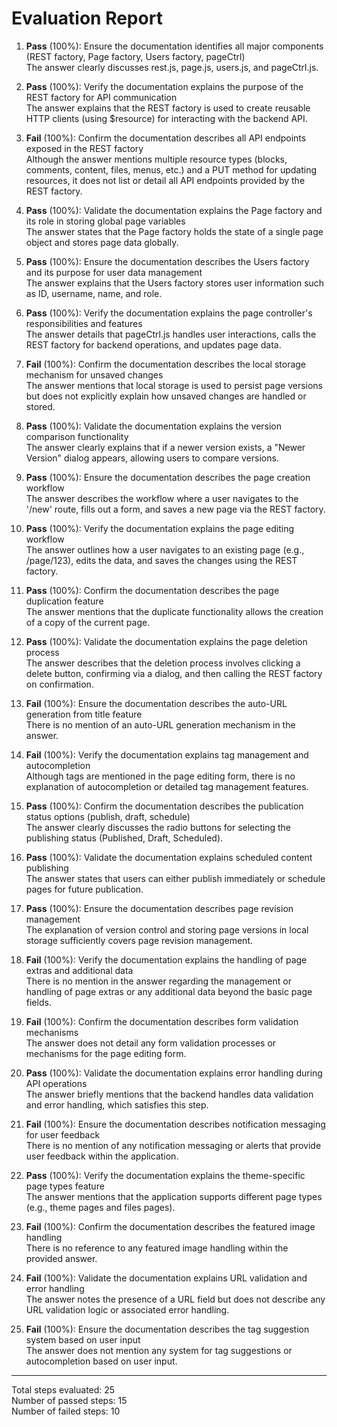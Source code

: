 # Evaluation Report

1. **Pass** (100%): Ensure the documentation identifies all major components (REST factory, Page factory, Users factory, pageCtrl)  
   The answer clearly discusses rest.js, page.js, users.js, and pageCtrl.js.

2. **Pass** (100%): Verify the documentation explains the purpose of the REST factory for API communication  
   The answer explains that the REST factory is used to create reusable HTTP clients (using $resource) for interacting with the backend API.

3. **Fail** (100%): Confirm the documentation describes all API endpoints exposed in the REST factory  
   Although the answer mentions multiple resource types (blocks, comments, content, files, menus, etc.) and a PUT method for updating resources, it does not list or detail all API endpoints provided by the REST factory.

4. **Pass** (100%): Validate the documentation explains the Page factory and its role in storing global page variables  
   The answer states that the Page factory holds the state of a single page object and stores page data globally.

5. **Pass** (100%): Ensure the documentation describes the Users factory and its purpose for user data management  
   The answer explains that the Users factory stores user information such as ID, username, name, and role.

6. **Pass** (100%): Verify the documentation explains the page controller's responsibilities and features  
   The answer details that pageCtrl.js handles user interactions, calls the REST factory for backend operations, and updates page data.

7. **Fail** (100%): Confirm the documentation describes the local storage mechanism for unsaved changes  
   The answer mentions that local storage is used to persist page versions but does not explicitly explain how unsaved changes are handled or stored.

8. **Pass** (100%): Validate the documentation explains the version comparison functionality  
   The answer clearly explains that if a newer version exists, a "Newer Version" dialog appears, allowing users to compare versions.

9. **Pass** (100%): Ensure the documentation describes the page creation workflow  
   The answer describes the workflow where a user navigates to the '/new' route, fills out a form, and saves a new page via the REST factory.

10. **Pass** (100%): Verify the documentation explains the page editing workflow  
    The answer outlines how a user navigates to an existing page (e.g., /page/123), edits the data, and saves the changes using the REST factory.

11. **Pass** (100%): Confirm the documentation describes the page duplication feature  
    The answer mentions that the duplicate functionality allows the creation of a copy of the current page.

12. **Pass** (100%): Validate the documentation explains the page deletion process  
    The answer describes that the deletion process involves clicking a delete button, confirming via a dialog, and then calling the REST factory on confirmation.

13. **Fail** (100%): Ensure the documentation describes the auto-URL generation from title feature  
    There is no mention of an auto-URL generation mechanism in the answer.

14. **Fail** (100%): Verify the documentation explains tag management and autocompletion  
    Although tags are mentioned in the page editing form, there is no explanation of autocompletion or detailed tag management features.

15. **Pass** (100%): Confirm the documentation describes the publication status options (publish, draft, schedule)  
    The answer clearly discusses the radio buttons for selecting the publishing status (Published, Draft, Scheduled).

16. **Pass** (100%): Validate the documentation explains scheduled content publishing  
    The answer states that users can either publish immediately or schedule pages for future publication.

17. **Pass** (100%): Ensure the documentation describes page revision management  
    The explanation of version control and storing page versions in local storage sufficiently covers page revision management.

18. **Fail** (100%): Verify the documentation explains the handling of page extras and additional data  
    There is no mention in the answer regarding the management or handling of page extras or any additional data beyond the basic page fields.

19. **Fail** (100%): Confirm the documentation describes form validation mechanisms  
    The answer does not detail any form validation processes or mechanisms for the page editing form.

20. **Pass** (100%): Validate the documentation explains error handling during API operations  
    The answer briefly mentions that the backend handles data validation and error handling, which satisfies this step.

21. **Fail** (100%): Ensure the documentation describes notification messaging for user feedback  
    There is no mention of any notification messaging or alerts that provide user feedback within the application.

22. **Pass** (100%): Verify the documentation explains the theme-specific page types feature  
    The answer mentions that the application supports different page types (e.g., theme pages and files pages).

23. **Fail** (100%): Confirm the documentation describes the featured image handling  
    There is no reference to any featured image handling within the provided answer.

24. **Fail** (100%): Validate the documentation explains URL validation and error handling  
    The answer notes the presence of a URL field but does not describe any URL validation logic or associated error handling.

25. **Fail** (100%): Ensure the documentation describes the tag suggestion system based on user input  
    The answer does not mention any system for tag suggestions or autocompletion based on user input.

---

Total steps evaluated: 25  
Number of passed steps: 15  
Number of failed steps: 10